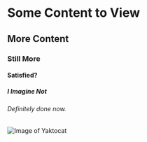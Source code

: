 # Some Content to View
## More Content
### Still More
#### Satisfied?
##### I Imagine Not
###### Definitely done now.

![Image of Yaktocat](https://octodex.github.com/images/yaktocat.png)
